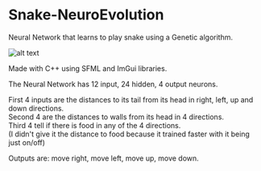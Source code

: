 # Snake-NeuroEvolution

Neural Network that learns to play snake using a Genetic algorithm.

![alt text](https://github.com/JaakkoKaikkonen/Snake-NeuroEvolution/blob/master/Snake.gif)

Made with C++ using SFML and ImGui libraries.

The Neural Network has 12 input, 24 hidden, 4 output neurons.

First 4 inputs are the distances to its tail from its head in right, left, up and down directions.  
Second 4 are the distances to walls from its head in 4 directions.  
Third 4 tell if there is food in any of the 4 directions.  
(I didn't give it the distance to food because it trained faster with it being just on/off)  

Outputs are: move right, move left, move up, move down.
